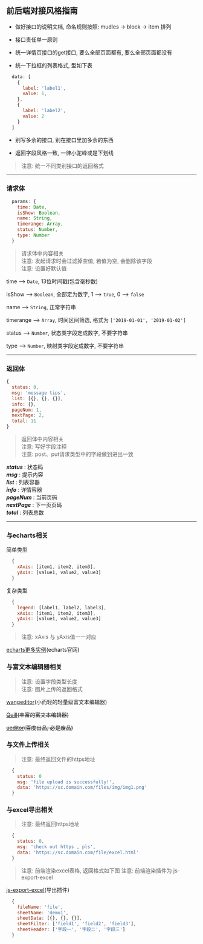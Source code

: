 ## 前后端对接风格指南

+ 做好接口的说明文档, 命名规则按照: mudles -> block -> item 排列

+ 接口责任单一原则

+ 统一详情页接口的get接口, 要么全部页面都有, 要么全部页面都没有

+ 统一下拉框的列表格式, 型如下表
```javascript
  data: [
    {
      label: 'label1',
      value: 1,
    },
    {
      label: 'label2',
      value: 2
    }
  ]
```

+ 别写多余的接口, 别在接口里加多余的东西

+ 返回字段风格一致, 一律小驼峰或是下划线

> 注意: 统一不同类别接口的返回格式

***

### 请求体
```javascript
  params: {
    time: Date,
    isShow: Boolean,
    name: String,
    timerange: Array,
    status: Number,
    type: Number
  }
```
> 请求体中内容相关    
> 注意: 发起请求时会过滤掉空值, 若值为空, 会删除该字段       
> 注意: 设置好默认值               

time --> `Date`, 13位时间戳(包含毫秒数)

isShow --> `Boolean`, 全部定为数字, 1 --> `true`, 0 --> `false`

name --> `String`, 正常字符串

timerange --> `Array`, 时间区间筛选, 格式为 `['2019-01-01', '2019-01-02']`

status --> `Number`, 状态类字段定成数字, 不要字符串

type --> `Number`, 映射类字段定成数字, 不要字符串

***

### 返回体
```javascript
{
  status: 0,
  msg: 'message tips',
  list: [{}, {}, {}],
  info: {},
  pageNum: 1,
  nextPage: 2,
  total: 11
}
```
> 返回体中内容相关  
> 注意: 写好字段注释    
> 注意: post、put请求类型中的字段做到进出一致  

***status*** : 状态码        
***msg*** : 提示内容        
***list*** : 列表容器       
***info*** : 详情容器       
***pageNum*** : 当前页码        
***nextPage*** : 下一页页码        
***total*** : 列表总数

***

### 与echarts相关
简单类型
```javascript
  {
    xAxis: [item1, item2, item3],
    yAxis: [value1, value2, value3]
  }
```

复杂类型
```javascript
  {
    legend: [label1, label2, label3],
    xAxis: [item1, item2, item3],
    yAxis: [value1, value2, value3]
  }
```
> 注意:  xAxis 与 yAxis值一一对应

[echarts更多实例](https://echarts.baidu.com/examples/)(echarts官网)

### 与富文本编辑器相关
> 注意: 设置字段类型长度       
> 注意: 图片上传的返回格式

[wangeditor](http://www.wangeditor.com/)(小而轻的轻量级富文本编辑器)

~~[Quill](https://quilljs.com/)(丰富的富文本编辑器)~~

~~[ueditor](https://ueditor.baidu.com/website/onlinedemo.html)(百度出品, 必是废品)~~

### 与文件上传相关
> 注意: 最终返回文件的https地址

```javascript
  {
    status: 0
    msg: 'file upload is successfully!',
    data: 'https://sc.domain.com/files/img/img1.png'
  }
```

### 与excel导出相关
> 注意: 最终返回https地址

```javascript
  {
    status: 0,
    msg: 'check out https , pls',
    data: 'https://sc.domain.com/file/excel.html'
  }
```
> 注意: 前端渲染excel表格, 返回格式如下图
> 注意: 前端渲染插件为 js-export-excel

[js-export-excel](https://coding.cuikangjie.com/content/26/%E7%BA%AFJS%E5%AF%BC%E5%87%BAexcel%EF%BC%88%E6%94%AF%E6%8C%81%E4%B8%AD%E6%96%87%EF%BC%89)(导出插件)

```javascript
  {
    fileName: 'file',
    sheetName: 'demo1',
    sheetData: [{}, {}, {}],
    sheetFilter: ['field1', 'field2', 'field3'],
    sheetHeader: ['字段一', '字段二', '字段三']
  }
```
